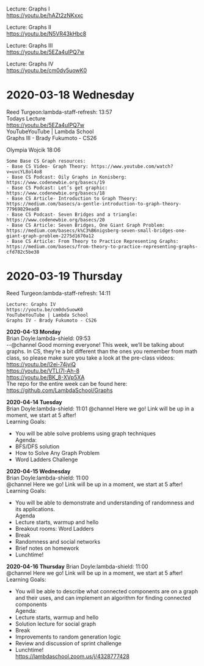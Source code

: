 ﻿
Lecture: Graphs I  
https://youtu.be/hAZt2zNKxxc

Lecture: Graphs II   
https://youtu.be/N5VR43kHbc8 

Lecture: Graphs III  
https://youtu.be/5EZa4uIPQ7w

Lecture: Graphs IV   
https://youtu.be/cm0dv5uowK0

 

# 2020-03-18 Wednesday 

Reed Turgeon:lambda-staff-refresh:  13:57  
Todays Lecture  
https://youtu.be/5EZa4uIPQ7w  
YouTubeYouTube | Lambda School  
Graphs III - Brady Fukumoto - CS26   


Olympia Wojcik  18:06
```
Some Base CS Graph resources:
- Base CS Video- Graph Theory: https://www.youtube.com/watch?v=uvcYL8ol4o8
- Base CS Podcast: Oily Graphs in Konisberg: https://www.codenewbie.org/basecs/19
- Base CS Podcast: Let’s get graphic: https://www.codenewbie.org/basecs/18
- Base CS Article- Introduction to Graph Theory: https://medium.com/basecs/a-gentle-introduction-to-graph-theory-77969829ead8
- Base CS Podcast- Seven Bridges and a triangle: https://www.codenewbie.org/basecs/20
- Base CS Article: Seven Bridges, One Giant Graph Problem: https://medium.com/basecs/k%C3%B6nigsberg-seven-small-bridges-one-giant-graph-problem-2275d1670a12
- Base CS Article: From Theory to Practice Representing Graphs: https://medium.com/basecs/from-theory-to-practice-representing-graphs-cfd782c5be38
```

# 2020-03-19 Thursday  

Reed Turgeon:lambda-staff-refresh:  14:11
```
Lecture: Graphs IV
https://youtu.be/cm0dv5uowK0
YouTubeYouTube | Lambda School
Graphs IV - Brady Fukumoto - CS26
```



**2020-04-13 Monday**     
Brian Doyle:lambda-shield:  09:53    
--@channel Good morning everyone!  This week, we’ll be talking about graphs.  In CS, they’re a bit different than the ones you remember from math class, so please make sure you take a look at the pre-class videos:     
https://youtu.be/l2ei-74jviQ    
https://youtu.be/VTLI7l-Ah-8   
https://youtu.be/BK_8-XVp5XA    
The repo for the entire week can be found here:
https://github.com/LambdaSchool/Graphs    

**2020-04-14 Tuesday**   
Brian Doyle:lambda-shield:  11:01
@channel Here we go! Link will be up in a moment, we start at 5 after!    
Learning Goals:   
* You will be able solve problems using graph techniques   
Agenda:    
* BFS/DFS solution    
* How to Solve Any Graph Problem    
* Word Ladders Challenge     

**2020-04-15 Wednesday**   
Brian Doyle:lambda-shield:  11:00    
@channel Here we go! Link will be up in a moment, we start at 5 after!    
Learning Goals:   
* You will be able to demonstrate and understanding of randomness and its applications.    
Agenda   
* Lecture starts, warmup and hello   
* Breakout rooms: Word Ladders   
* Break   
* Randomness and social networks    
* Brief notes on homework    
* Lunchtime!  

**2020-04-16 Thursday**
Brian Doyle:lambda-shield:  11:00    
@channel Here we go! Link will be up in a moment, we start at 5 after!     
Learning Goals:       
* You will be able to describe what connected components are on a graph and their uses, and can implement an algorithm for finding connected components     
Agenda:    
* Lecture starts, warmup and hello    
* Solution lecture for social graph    
* Break     
* Improvements to random generation logic      
* Review and discussion of sprint challenge     
* Lunchtime!     
https://lambdaschool.zoom.us/j/4328777428     

 




